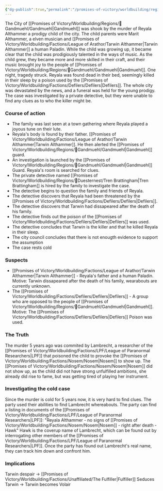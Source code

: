 ```yaml
---
{"dg-publish":true,"permalink":"/promises-of-victory/worldbuilding/regions/gandmuehl/murder-of-gandmuehl-plot/","title":"Murder of Gandmühl Plot","noteIcon":"Plot","created":"2023-01-25T02:26:53.818+01:00","updated":"2023-04-10T21:45:29.897+02:00"}
---
```



The City of [[Promises of Victory/Worldbuilding/Regions/🏰Gandmuehl/Gandmuehl\|Gandmuehl]] was shook by the murder of Reyala Althammer a prodigy child of the city. The child parents were Marit Althammer, a elven musician and [[Promises of Victory/Worldbuilding/Factions/League of Arathor/Tarwin Althammer\|Tarwin Althammer]] a human Paladin.
While the child was growing up, it became clear that the child was prodigiously talented in the ways of music.
As the child grew, they became more and more skilled in their craft, and their music brought joy to the people of [[Promises of Victory/Worldbuilding/Regions/🏰Gandmuehl/Gandmuehl\|Gandmuehl]].
One night, tragedy struck. Reyala was found dead in their bed, seemingly killed in their sleep by a poison used by the [[Promises of Victory/Worldbuilding/Factions/Defilers/Defilers\|Defilers]]. The whole city was devastated by the news, and a funeral was held for the young prodigy.
The case was investigated by a private detective, but they were unable to find any clues as to who the killer might be.

### Course of action

- The family was last seen at a town gathering where Reyala played a joyous tune on their lute.
- Reyala's body is found by their father. [[Promises of Victory/Worldbuilding/Factions/League of Arathor/Tarwin Althammer\|Tarwin Althammer]]. He then alerted the [[Promises of Victory/Worldbuilding/Regions/🏰Gandmuehl/Gandmuehl\|Gandmuehl]] guard.
- An investigation is launched by the [[Promises of Victory/Worldbuilding/Regions/🏰Gandmuehl/Gandmuehl\|Gandmuehl]] Guard. Reyala's room is searched for clues.
- The private detective named [[Promises of Victory/Worldbuilding/Regions/🏰Duesternest/Tren Brattingham\|Tren Brattingham]] is hired by the family to investigate the case.
- The detective begins to question the family and friends of Reyala.
- The detective discovers that Reyala had been threatened by the [[Promises of Victory/Worldbuilding/Factions/Defilers/Defilers\|Defilers]].
- The detective discovers that Tarwin had dissapeared after the death of his family.
- The detective finds out the poison of the [[Promises of Victory/Worldbuilding/Factions/Defilers/Defilers\|Defilers]] was used.
- The detective concludes that Tarwin is the killer and that he killed Reyala in their sleep.
- The city council concludes that there is not enougth evidence to support the assumption
- The case rests cold

### Suspects

- [[Promises of Victory/Worldbuilding/Factions/League of Arathor/Tarwin Althammer\|Tarwin Althammer]] - Reyala's father and a human Paladin.
  Motive: Tarwin dissapeared after the death of his family, wearabouts are currently unknown.
- The [[Promises of Victory/Worldbuilding/Factions/Defilers/Defilers\|Defilers]] - A group who are opposed to the people of [[Promises of Victory/Worldbuilding/Regions/🏰Gandmuehl/Gandmuehl\|Gandmuehl]].
  Motive: The [[Promises of Victory/Worldbuilding/Factions/Defilers/Defilers\|Defilers]] Poison was used.


### The Truth

The murder 5 years ago was commited by Lambrecht, a researcher of the [[Promises of Victory/Worldbuilding/Factions/LPF/League of Paranormal Researchers\|LPF]] that poisoned the child to provoke the [[Promises of Victory/Worldbuilding/Factions/Nosem/Nosem\|Nosem]] to show up. The [[Promises of Victory/Worldbuilding/Factions/Nosem/Nosem\|Nosem]] did not show up, as the child did not have strong unfulfilled ambitions, she already did rise to fame, but was getting tired of playing her instrument.

### Investigating the cold case

Since the murder is cold for 5 years now, it is very hard to find clues. The party used their abilities to find Lambrecht whereabouts. The party can find a listing in documents of the [[Promises of Victory/Worldbuilding/Factions/LPF/League of Paranormal Researchers\|LPF]]:
"Reyala Althammer - no signs of [[Promises of Victory/Worldbuilding/Factions/Nosem/Nosem\|Nosem]] - right after death - Hawk"
Hawk is the coverup name of Lambrecht, which can be found out by interrogating other members of the [[Promises of Victory/Worldbuilding/Factions/LPF/League of Paranormal Researchers\|LPF]].
Once the party has found out Lambrecht's real name, they can track him down and confront him.

### Implications

Tarwin despair -> [[Promises of Victory/Worldbuilding/Factions/Unaffiliated/The Fulfiller\|Fulfiller]] Seduces Tarwin -> Tarwin becomes Volair  
